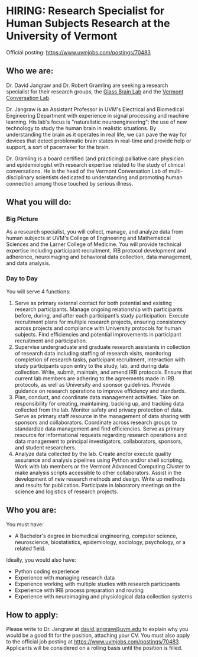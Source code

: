 # HIRING: Research Specialist for Human Subjects Research at the University of Vermont

Official posting: https://www.uvmjobs.com/postings/70483

## Who we are:

Dr. David Jangraw and Dr. Robert Gramling are seeking a research specialist for their research groups, the [Glass Brain Lab](https://www.uvm.edu/~brainlab/) and the [Vermont Conversation Lab](https://vermontconversationlab.com/).

Dr. Jangraw is an Assistant Professor in UVM's Electrical and Biomedical Engineering Department with experience in signal processing and machine learning.
His lab's focus is "naturalistic neuroengineering": the use of new technology to study the human brain in realistic situations.
By understanding the brain as it operates in real life, we can pave the way for devices that detect problematic brain states in real-time and provide help or support, a sort of pacemaker for the brain.

Dr. Gramling is a board certified (and practicing) palliative care physician and epidemiologist with research expertise related to the study of clinical conversations.
He is the head of the Vermont Conversation Lab of multi-disciplinary scientists dedicated to understanding and promoting human connection among those touched by serious illness.

## What you will do:

### Big Picture
As a research specialist, you will collect, manage, and analyze data from human subjects at UVM's College of Engineering and Mathematical Sciences and the Larner College of Medicine. You will provide technical expertise including participant recruitment, IRB protocol development and adherence, neuroimaging and behavioral data collection, data management, and data analysis.  

### Day to Day
You will serve 4 functions:
1. Serve as primary external contact for both potential and existing research participants. Manage ongoing relationship with participants before, during, and after each participant’s study participation. Execute recruitment plans for multiple research projects, ensuring consistency across projects and compliance with University protocols for human subjects. Find efficiencies and potential improvements in participant recruitment and participation.
2. Supervise undergraduate and graduate research assistants in collection of research data including staffing of research visits, monitoring completion of research tasks, participant recruitment, interaction with study participants upon entry to the study, lab, and during data collection. Write, submit, maintain, and amend IRB protocols. Ensure that current lab members are adhering to the agreements made in IRB protocols, as well as University and sponsor guidelines. Provide guidance on research operations to improve efficiency and standards.
3. Plan, conduct, and coordinate data management activities. Take on responsibility for creating, maintaining, backing up, and tracking data collected from the lab. Monitor safety and privacy protection of data. Serve as primary staff resource in the management of data sharing with sponsors and collaborators. Coordinate across research groups to standardize data management and find efficiencies. Serve as primary resource for informational requests regarding research operations and data management to principal investigators, collaborators, sponsors, and student researchers.
4. Analyze data collected by the lab. Create and/or execute quality assurance and analysis pipelines using Python and/or shell scripting. Work with lab members or the Vermont Advanced Computing Cluster to make analysis scripts accessible to other collaborators. Assist in the development of new research methods and design. Write up methods and results for publication. Participate in laboratory meetings on the science and logistics of research projects.

## Who you are:

You must have:
- A Bachelor's degree in biomedical engineering, computer science, neuroscience, biostatistics, epidemiology, sociology, psychology, or a related field.

Ideally, you would also have:
- Python coding experience
- Experience with managing research data
- Experience working with multiple studies with research participants
- Experience with IRB process preparation and routing
- Experience with neuroimaging and physiological data collection systems

## How to apply:

Please write to Dr. Jangraw at david.jangraw@uvm.edu to explain why you would be a good fit for the position, attaching your CV. You must also apply to the official job posting at https://www.uvmjobs.com/postings/70483.
Applicants will be considered on a rolling basis until the position is filled.
